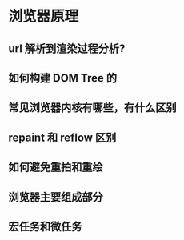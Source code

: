 # 浏览器原理

## url 解析到渲染过程分析?

## 如何构建 DOM Tree 的

## 常见浏览器内核有哪些，有什么区别

## repaint 和 reflow 区别

## 如何避免重拍和重绘

## 浏览器主要组成部分

## 宏任务和微任务
